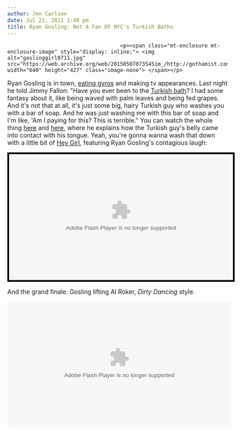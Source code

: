 ```yaml
---
author: Jen Carlson
date: Jul 21, 2011 1:40 pm
title: Ryan Gosling: Not A Fan Of NYC's Turkish Baths
---
```


	
										<p><span class="mt-enclosure mt-enclosure-image" style="display: inline;"> <img alt="goslinggirl0711.jpg" src="https://web.archive.org/web/20150507073545im_/http://gothamist.com/attachments/arts_jen/goslinggirl0711.jpg" width="640" height="427" class="image-none"> </span></p>

<p>Ryan Gosling is in town, <a href="https://web.archive.org/web/20150507073545/http://newyork.grubstreet.com/2011/07/even_a_movie_premiere_wont_kee.html">eating gyros</a> and making tv appearances. Last night he told Jimmy Fallon: &quot;Have you ever been to the <a href="https://web.archive.org/web/20150507073545/http://www.russianturkishbaths.com/">Turkish bath</a>? I had some fantasy about it, like being waved with palm leaves and being fed grapes. And it&apos;s not that at all, it&apos;s just some big, hairy Turkish guy who washes you with a bar of soap. And he was just washing me with this bar of soap and I&apos;m like, &apos;Am I paying for this? This is terrible.&quot; You can watch the whole thing <a href="https://web.archive.org/web/20150507073545/http://www.nbc.com/assets/video/widget/widget.html?vid=1342089">here</a> and <a href="https://web.archive.org/web/20150507073545/http://www.nbc.com/assets/video/widget/widget.html?vid=1342088">here</a>, where he explains how the Turkish guy&apos;s belly came into contact with his tongue. Yeah, you&apos;re gonna wanna wash that down with a little bit of <a href="https://web.archive.org/web/20150507073545/http://fuckyeahryangosling.tumblr.com/">Hey Girl</a>, featuring Ryan Gosling&apos;s contagious laugh:</p>

<center><div style="background-color:#000000;width:520px;"><div style="padding:4px;"><embed src="https://web.archive.org/web/20150507073545oe_/http://media.mtvnservices.com/mgid:uma:video:mtv.com:674454/cp~id%3D1644133%26vid%3D674454%26uri%3Dmgid%3Auma%3Avideo%3Amtv.com%3A674454" width="512" height="288" type="application/x-shockwave-flash" allowfullscreen="true" allowscriptaccess="always" base="." flashvars=""></div></div></center>

<p>And the grand finale: Gosling lifting Al Roker, <em>Dirty Dancing</em> style.</p>

<center><object width="512" height="288"><param name="movie" value="http://www.hulu.com/embed/ISm9oB5pOQp7B37T7Z8Oxw"><param name="allowFullScreen" value="true"><embed src="https://web.archive.org/web/20150507073545oe_/http://www.hulu.com/embed/ISm9oB5pOQp7B37T7Z8Oxw" type="application/x-shockwave-flash" width="512" height="288" allowfullscreen="true"></object></center>					
										
									
				